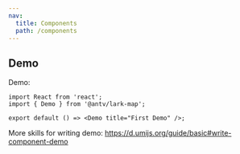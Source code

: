 ```yaml
---
nav:
  title: Components
  path: /components
---
```


## Demo

Demo:

```tsx
import React from 'react';
import { Demo } from '@antv/lark-map';

export default () => <Demo title="First Demo" />;
```

More skills for writing demo: https://d.umijs.org/guide/basic#write-component-demo
